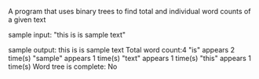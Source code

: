 A program that uses binary trees to find total and individual word counts of a given text

sample input: "this is is sample text"

sample output:
            this is is sample text 
            Total word count:4 
            "is" appears 2 time(s)
            "sample" appears 1 time(s)
            "text" appears 1 time(s)
            "this" appears 1 time(s)
            Word tree is complete: No
